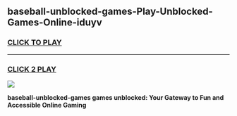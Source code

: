 
## baseball-unblocked-games-Play-Unblocked-Games-Online-iduyv
<h3>
<a href="https://premium76.site?title=baseball-unblocked-games&ref=25A">CLICK TO PLAY</a></h3>
<hr>

<h3>
<a href="https://premium76.site?title=baseball-unblocked-games&ref=25A">CLICK 2 PLAY</a>
  
</h3>

<a href="https://premium76.site?title=baseball-unblocked-games&ref=25A"><img src="https://clearcache.store/games.png"></a>


**baseball-unblocked-games games unblocked: Your Gateway to Fun and Accessible Online Gaming**
